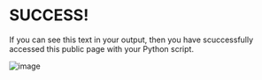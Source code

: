 # SUCCESS!
If you can see this text in your output, then you have scuccessfully accessed this public page with your Python script.

![image](https://github.com/OSI-Training/TEST1/assets/64911230/16c693c9-83e5-4287-a1c9-0f668bca7b7e)
